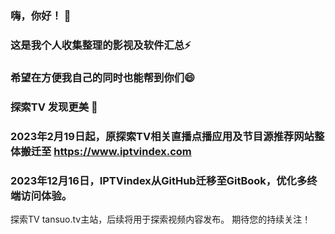 ### 嗨，你好！ 👋
### 这是我个人收集整理的影视及软件汇总⚡
### 希望在方便我自己的同时也能帮到你们😄

### 探索TV 发现更美 🔭 
### 2023年2月19日起，原探索TV相关直播点播应用及节目源推荐网站整体搬迁至 https://www.iptvindex.com
### 2023年12月16日，IPTVindex从GitHub迁移至GitBook，优化多终端访问体验。

探索TV tansuo.tv主站，后续将用于探索视频内容发布。
期待您的持续关注！

<!--
**tansuotv/tansuotv** is a ✨ _special_ ✨ repository because its `README.md` (this file) appears on your GitHub profile.

Here are some ideas to get you started:

- 🔭 I’m currently working on ...
- 🌱 I’m currently learning ...
- 👯 I’m looking to collaborate on ...
- 🤔 I’m looking for help with ...
- 💬 Ask me about ...
- 📫 How to reach me: ...
- 😄 Pronouns: ...
- ⚡ Fun fact: ...
-->
